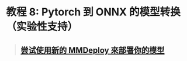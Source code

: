 # 教程 8: Pytorch 到 ONNX 的模型转换（实验性支持）


> ## [尝试使用新的 MMDeploy 來部署你的模型](https://mmdeploy.readthedocs.io/)
